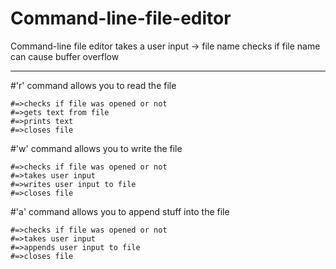 # Command-line-file-editor
Command-line file editor
takes a user input -> file name
checks if file name can cause buffer overflow
___________________________________________________________

#'r' command allows you to read the file

    #=>checks if file was opened or not
    #=>gets text from file
    #=>prints text
    #=>closes file
    
    
#'w' command allows you to write the file

    #=>checks if file was opened or not
    #=>takes user input
    #=>writes user input to file
    #=>closes file
    
    
#'a' command allows you to append stuff into the file

    #=>checks if file was opened or not
    #=>takes user input
    #=>appends user input to file
    #=>closes file
    
